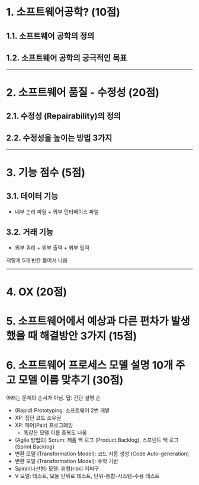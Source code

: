 # 1. 소프트웨어공학? (10점)
## 1.1. 소프트웨어 공학의 정의
## 1.2. 소프트웨어 공학의 궁극적인 목표

---
# 2. 소프트웨어 품질 - 수정성 (20점)
## 2.1. 수정성 (Repairability)의 정의
## 2.2. 수정성을 높이는 방법 3가지

---
# 3. 기능 점수 (5점)
## 3.1. 데이터 기능
- 내부 논리 파일 + 외부 인터페이스 파일
## 3.2. 거래 기능
- 외부 쿼리 + 외부 출력 + 외부 입력

저렇게 5개 빈칸 뚫어서 나옴

---
# 4. OX (20점)

# 5. 소프트웨어에서 예상과 다른 편차가 발생했을 때 해결방안 3가지 (15점)

# 6. 소프트웨어 프로세스 모델 설명 10개 주고 모델 이름 맞추기 (30점)

아래는 문제의 순서가 아님. 
답: 간단 설명 순

- (Rapid) Prototyping: 소프트웨어 2번 개발
- XP: 집단 코드 소유권
- XP: 페어(Pair) 프로그래밍
	- 똑같은 모델 이름 중복도 나옴
- (Agile 방법의) Scrum: 제품 백 로그 (Product Backlog), 스프린트 백 로그 (Sprint Backlog)
- 변환 모델 (Transformation Model): 코드 자동 생성 (Code Auto-generation)
- 변환 모델 (Transformation Model): 수학 기반
- Spiral(나선형) 모델: 위험(risk) 어쩌구
- V 모델: 테스트, 모듈 단위로 테스트, 단위-통합-시스템-수용 테스트